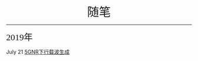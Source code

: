 <html>
  <head>
    <title>个人随笔</title>
  </head>
  <body>
    <center><font face="微软雅黑" size=6>随笔</font></center>
  </body>
</html>

-------
<html>
  <body>
    <font face="微软雅黑" size=5>2019年</font>
  </body>
</html>


July 21 [5GNR下行载波生成](/[2019-07-21]5GNR下行载波生成.html) 

